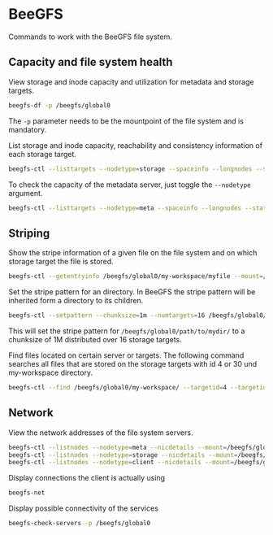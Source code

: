 # BeeGFS

Commands to work with the BeeGFS file system.

## Capacity and file system health

View storage and inode capacity and utilization for metadata and storage targets.

```Bash
beegfs-df -p /beegfs/global0
```

The `-p` parameter needs to be the mountpoint of the file system and is mandatory.

List storage and inode capacity, reachability and consistency information of each storage target.

```Bash
beegfs-ctl --listtargets --nodetype=storage --spaceinfo --longnodes --state --mount=/beegfs/global0
```

To check the capacity of the metadata server, just toggle the `--nodetype` argument.

```Bash
beegfs-ctl --listtargets --nodetype=meta --spaceinfo --longnodes --state --mount=/beegfs/global0
```

## Striping

Show the stripe information of a given file on the file system and on which storage target the
file is stored.

```Bash
beegfs-ctl --getentryinfo /beegfs/global0/my-workspace/myfile --mount=/beegfs/global0
```

Set the stripe pattern for an directory. In BeeGFS the stripe pattern will be inherited form a
directory to its children.

```Bash
beegfs-ctl --setpattern --chunksize=1m --numtargets=16 /beegfs/global0/my-workspace/ --mount=/beegfs/global0
```

This will set the stripe pattern for `/beegfs/global0/path/to/mydir/` to a chunksize of 1M
distributed over 16 storage targets.

Find files located on certain server or targets. The following command searches all files that are
stored on the storage targets with id 4 or 30 und my-workspace directory.

```Bash
beegfs-ctl --find /beegfs/global0/my-workspace/ --targetid=4 --targetid=30 --mount=/beegfs/global0
```

## Network

View the network addresses of the file system servers.

```Bash
beegfs-ctl --listnodes --nodetype=meta --nicdetails --mount=/beegfs/global0
beegfs-ctl --listnodes --nodetype=storage --nicdetails --mount=/beegfs/global0
beegfs-ctl --listnodes --nodetype=client --nicdetails --mount=/beegfs/global0
```

Display connections the client is actually using

```Bash
beegfs-net
```

Display possible connectivity of the services

```Bash
beegfs-check-servers -p /beegfs/global0
```
